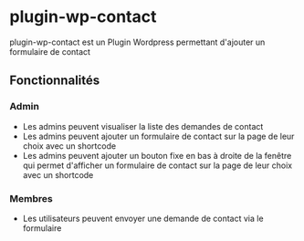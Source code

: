 # plugin-wp-contact

plugin-wp-contact est un Plugin Wordpress permettant d'ajouter un formulaire de contact

## Fonctionnalités

### Admin

* Les admins peuvent visualiser la liste des demandes de contact
* Les admins peuvent ajouter un formulaire de contact sur la page de leur choix avec un shortcode
* Les admins peuvent ajouter un bouton fixe en bas à droite de la fenêtre qui permet d'afficher un formulaire de contact sur la page de leur choix avec un shortcode
### Membres

* Les utilisateurs peuvent envoyer une demande de contact via le formulaire
